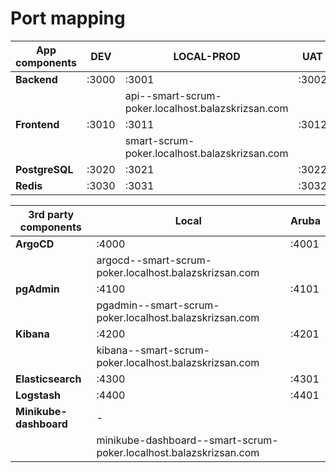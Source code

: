 # Port mapping

| App components | DEV   | LOCAL-PROD                                         | UAT   | PROD  |
|----------------|-------|----------------------------------------------------|-------|-------|
| **Backend**    | :3000 | :3001                                              | :3002 | :3003 |
|                |       | api--smart-scrum-poker.localhost.balazskrizsan.com |       |       |
| **Frontend**   | :3010 | :3011                                              | :3012 | :3013 |
|                |       | smart-scrum-poker.localhost.balazskrizsan.com      |       |       |
| **PostgreSQL** | :3020 | :3021                                              | :3022 | :3023 |
| **Redis**      | :3030 | :3031                                              | :3032 | :3033 |

| 3rd party components   | Local                                                             | Aruba |
|------------------------|-------------------------------------------------------------------|-------|
| **ArgoCD**             | :4000                                                             | :4001 |
|                        | argocd--smart-scrum-poker.localhost.balazskrizsan.com             |       |
| **pgAdmin**            | :4100                                                             | :4101 |
|                        | pgadmin--smart-scrum-poker.localhost.balazskrizsan.com                               |       |
| **Kibana**             | :4200                                                             | :4201 |
|                        | kibana--smart-scrum-poker.localhost.balazskrizsan.com             |       |
| **Elasticsearch**      | :4300                                                             | :4301 |
| **Logstash**           | :4400                                                             | :4401 |
| **Minikube-dashboard** | -                                                                 |       |
|                        | minikube-dashboard--smart-scrum-poker.localhost.balazskrizsan.com |       |

